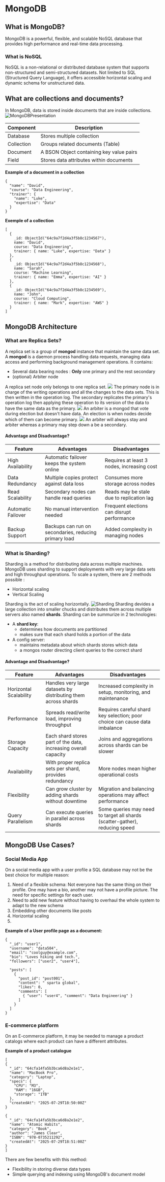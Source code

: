 # MongoDB

## What is MongoDB?
MongoDB is a powerful, flexible, and scalable NoSQL database that provides high performance and real-time data processing.

### What is NoSQL 
NoSQL is a non-relational or distributed database system that supports non-structured and semi-structured datasets. Not limited to SQL (Structured Query Language), it offers accessible horizontal scaling and dynamic schema for unstructured data.

## What are collections and documents?
In MongoDB, data is stored inside documents that are inside collections. 
![MongoDBPresentation](img/mongopresentation.png)

| Component  | Description                              |
|------------|------------------------------------------|
| Database   | Stores multiple collection               |
| Collection | Groups related documents (Table)         |
| Document   | A BSON Object containing key value pairs |
| Field      | Stores data attributes within documents  |

**Example of a document in a collection**
```BSON
{
  "name": "David",
  "course": "Data Engineering",
  "trainer": {
    "name": "Luke",
    "expertise": "Data"
  }
}
```
**Exemple of a collection**
```BSON
[
  {
    _id: ObjectId("64c9a7f2d4a3f5b8c1234567"),
    name: "David",
    course: "Data Engineering",
    trainer: { name: "Luke", expertise: "Data" }
  },
  {
    _id: ObjectId("64c9a7f2d4a3f5b8c1234568"),
    name: "Sarah",
    course: "Machine Learning",
    trainer: { name: "Emma", expertise: "AI" }
  },
  {
    _id: ObjectId("64c9a7f2d4a3f5b8c1234569"),
    name: "John",
    course: "Cloud Computing",
    trainer: { name: "Mark", expertise: "AWS" }
  }
]
```
## MongoDB Architecture
### What are Replica Sets?
A replica set is a group of **mongod** instance that maintain the same data set. A **mongod** is a daemon process handling data requests, managing data access and performing background management operations. 
It contains: 
- Several data bearing nodes : **Only** one primary and the rest secondary
- (optional) Arbiter node

A replica set node only belongs to one replica set.
![](img/repneutral.png)
The primary node is in charge of the writing operations and all the changes to the data sets. This is then written in the operation log. The secondary replicates the primary's operation log then applying these operation to its version of the data to have the same data as the primary.
![](img/repheartbeat.png)
An arbiter is a mongod that vote during election but doesn't have data. An election is when nodes decide which of them can become primary.
![](img/reparbiter.png)
An arbiter will always stay and arbiter whereas a primary may step down a be a secondary. 

#### Advantage and Disadvantage?
| Feature                  | Advantages                                            | Disadvantages                                         |
|-------------------------|------------------------------------------------------|-----------------------------------------------------|
| High Availability      | Automatic failover keeps the system online            | Requires at least 3 nodes, increasing cost          |
| Data Redundancy        | Multiple copies protect against data loss             | Consumes more storage across nodes                  |
| Read Scalability       | Secondary nodes can handle read queries               | Reads may be stale due to replication lag           |
| Automatic Failover     | No manual intervention needed                         | Frequent elections can disrupt performance          |
| Backup Support         | Backups can run on secondaries, reducing primary load | Added complexity in managing nodes   
### What is Sharding?
Sharding is a method for distributing data across multiple machines. MongoDB uses sharding to support deployments with very large data sets and high throughput operations.
To scale a system, there are 2 methods possible : 
- Horizontal scaling
- Vertical Scaling

Sharding is the act of scaling horizontally. 
![Sharding](img/sharding.png)
Sharding devides a large collection into smaller chucks and distributes them across multiple servers also named **shards**.  Sharding can be summurize in 2 technologies:
- A **shard key**: 
  - determines how documents are partitioned 
  - makes sure that each shard holds a portion of the data
- A config server:
  - maintains metadata about which shards stores which data
  - a mongos router directing client queries to the correct shard
#### Advantage and Disadvantage?
| Feature                | Advantages                                                   | Disadvantages                                              |
|------------------------|-------------------------------------------------------------|-----------------------------------------------------------|
| Horizontal Scalability | Handles very large datasets by distributing them across shards | Increased complexity in setup, monitoring, and maintenance |
| Performance            | Spreads read/write load, improving throughput                | Requires careful shard key selection; poor choice can cause data imbalance |
| Storage Capacity       | Each shard stores part of the data, increasing overall capacity | Joins and aggregations across shards can be slower        |
| Availability           | With proper replica sets per shard, provides redundancy      | More nodes mean higher operational costs                  |
| Flexibility            | Can grow cluster by adding shards without downtime          | Migration and balancing operations may affect performance |
| Query Parallelism      | Can execute queries in parallel across shards               | Some queries may need to target all shards (scatter-gather), reducing speed |

## MongoDB Use Cases?

### Social Media App
On a social media app with a user profile a SQL database may not be the best choice for multiple reason: 
1. Need of a flexible schema: Not everyone has the same thing on their profile. One may have a bio, another may not have a profile picture. The need for specific settings for each user. 
2. Need to add new feature without having to overhaul the whole system to adapt to the new schema
3. Embedding other documents like posts
4. Horizontal scaling
5. 
**Example of a User profile page as a document:**
```BSON
{
  "_id": "user1",
  "username": "data504",
  "email": "coolguy@example.com",
  "bio": "Loves hiking and tech.",
  "followers": ["user2", "user4"],

  "posts": [
    {
      "post_id": "post001",
      "content": " sparta global",
      "likes": 0,
      "comments": [
        { "user": "user4", "comment": "Data Engineering" }
      ]
    }
  ]
}
```
### E-commerce platform
On an E-commerce platform, it may be needed to manage a product catalogs where each product can have a different attributes. 

**Example of a product catalogue**
```BSON
[
{
  "_id": "64cfa14fa5b3bca6d8a2e1e1",
  "name": "MacBook Pro",
  "category": "Laptop",
  "specs": {
    "CPU": "M3",
    "RAM": "16GB",
    "storage": "1TB"
  },
  "createdAt": "2025-07-29T18:50:00Z"
}

{
  "_id": "64cfa14fa5b3bca6d8a2e1e2",
  "name": "Atomic Habits",
  "category": "Book",
  "author": "James Clear",
  "ISBN": "978-0735211292",
  "createdAt": "2025-07-29T18:51:00Z"
}
]
```
There are few benefits with this method: 
- Flexibility in storing diverse data types
- Simple querying and indexing using MongoDB's document model
